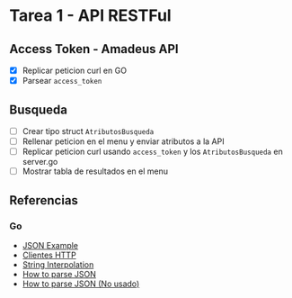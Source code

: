 # Tarea 1 - API RESTFul

## Access Token - Amadeus API
- [x] Replicar peticion curl en GO
- [x] Parsear `access_token`
## Busqueda
- [ ] Crear tipo struct `AtributosBusqueda`
- [ ] Rellenar peticion en el menu y enviar atributos a la API
- [ ] Replicar peticion curl usando `access_token` y los `AtributosBusqueda` en server.go
- [ ] Mostrar tabla de resultados en el menu

## Referencias

### Go
- [JSON Example](https://gobyexample.com/json)
- [Clientes HTTP](https://apuntes.de/golang/clientes-http-uso-del-http-client/#gsc.tab=0)
- [String Interpolation](https://marketsplash.com/tutorials/go/golang-string-interpolation/)
- [How to parse JSON](https://blog.hackajob.com/how-to-parse-json-from-apis-in-golang/)
- [How to parse JSON (No usado)](https://dev.to/billylkc/parse-json-api-response-in-go-10ng)
